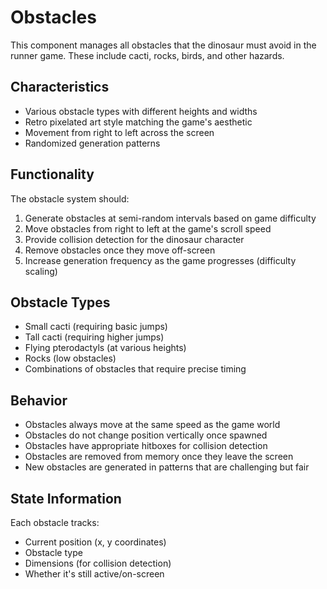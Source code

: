 # Obstacles

This component manages all obstacles that the dinosaur must avoid in the runner game. These include cacti, rocks, birds, and other hazards.

## Characteristics
- Various obstacle types with different heights and widths
- Retro pixelated art style matching the game's aesthetic
- Movement from right to left across the screen
- Randomized generation patterns

## Functionality
The obstacle system should:
1. Generate obstacles at semi-random intervals based on game difficulty
2. Move obstacles from right to left at the game's scroll speed
3. Provide collision detection for the dinosaur character
4. Remove obstacles once they move off-screen
5. Increase generation frequency as the game progresses (difficulty scaling)

## Obstacle Types
- Small cacti (requiring basic jumps)
- Tall cacti (requiring higher jumps)
- Flying pterodactyls (at various heights)
- Rocks (low obstacles)
- Combinations of obstacles that require precise timing

## Behavior
- Obstacles always move at the same speed as the game world
- Obstacles do not change position vertically once spawned
- Obstacles have appropriate hitboxes for collision detection
- Obstacles are removed from memory once they leave the screen
- New obstacles are generated in patterns that are challenging but fair

## State Information
Each obstacle tracks:
- Current position (x, y coordinates)
- Obstacle type
- Dimensions (for collision detection)
- Whether it's still active/on-screen